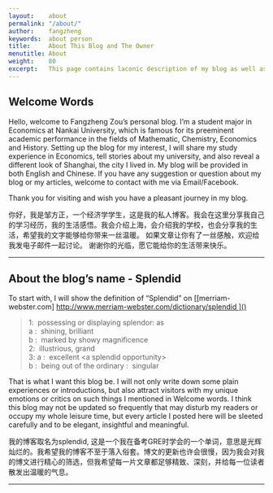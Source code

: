 ```yaml
---
layout:    about
permalink: "/about/"
author:    fangzheng
keywords:  about person 
title:     About This Blog and The Owner
menutitle: About
weight:    80
excerpt:   This page contains laconic description of my blog as well as myself.
---
```


## Welcome Words

Hello, welcome to Fangzheng Zou’s personal blog. I’m a student major in Economics at Nankai University, which is famous for its preeminent academic performance in the fields of Mathematic, Chemistry, Economics and History. Setting up the blog for my interest, I will share my study experience in Economics, tell stories about my university, and also reveal a different look of Shanghai, the city I lived in. My blog will be provided in both English and Chinese. If you have any suggestion or question about my blog or my articles, welcome to contact with me via Email/Facebook.

Thank you for visiting and wish you have a pleasant journey in my blog.

你好，我是邹方正，一个经济学学生，这是我的私人博客。我会在这里分享我自己的学习经历，我的生活感悟。我会介绍上海，会介绍我的学校，也会分享我的生活，希望我的文字能够给你带来一丝温暖。
如果文章让你有了一丝感触，欢迎给我发电子邮件一起讨论。
谢谢你的光临，愿它能给你的生活带来快乐。


---

## About the blog’s name - Splendid

To start with, I will show the definition of “Splendid” on [\[merriam-webster.com] http://www.merriam-webster.com/dictionary/splendid ]()
>  1:  possessing or displaying splendor: as  
>     a :  shining, brilliant  
>     b :  marked by showy magnificence   
> 2:  illustrious, grand  
> 3: a :  excellent \<a splendid opportunity\>  
>     b :  being out of the ordinary :  singular

That is what I want this blog be. I will not only write down some plain experiences or introductions, but also attract visitors with my unique emotions or critics on  such things I mentioned in Welcome words. I think this blog may not be updated so frequently that may disturb my readers or occupy my whole leisure time, but every article I posted here will be sleeted carefully and to be elegant, insightful and meaningful.

我的博客取名为splendid, 这是一个我在备考GRE时学会的一个单词，意思是光辉灿烂的。我希望我的博客不至于落入俗套。博文的更新也许会很慢，因为我会对我的博文进行精心的筛选，但我希望每一片文章都足够精致、深刻，并给每一位读者散发出温暖的气息。

---


